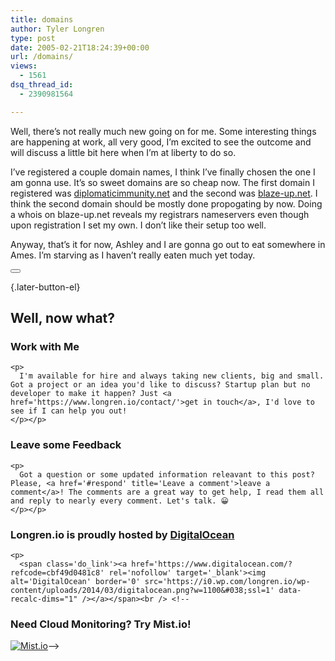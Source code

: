 ```yaml
---
title: domains
author: Tyler Longren
type: post
date: 2005-02-21T18:24:39+00:00
url: /domains/
views:
  - 1561
dsq_thread_id:
  - 2390981564

---
```

Well, there&#8217;s not really much new going on for me. Some interesting things are happening at work, all very good, I&#8217;m excited to see the outcome and will discuss a little bit here when I&#8217;m at liberty to do so.

I&#8217;ve registered a couple domain names, I think I&#8217;ve finally chosen the one I am gonna use. It&#8217;s so sweet domains are so cheap now. The first domain I registered was [diplomaticimmunity.net][1] and the second was [blaze-up.net][2]. I think the second domain should be mostly done propogating by now. Doing a whois on blaze-up.net reveals my registrars nameservers even though upon registration I set my own. I don&#8217;t like their setup too well.

Anyway, that&#8217;s it for now, Ashley and I are gonna go out to eat somewhere in Ames. I&#8217;m starving as I haven&#8217;t really eaten much yet today. 

<div class="wpulike wpulike-default " >
  <div class="wp_ulike_general_class wp_ulike_is_not_liked">
    <button type="button"
					aria-label="Like Button"
					data-ulike-id="1750"
					data-ulike-nonce="0d8f768750"
					data-ulike-type="likeThis"
					data-ulike-template="wpulike-default"
					data-ulike-display-likers="0"
					data-ulike-disable-pophover="0"
					class="wp_ulike_btn wp_ulike_put_image wp_likethis_1750"></button><span class="count-box"></span>
  </div>
</div>

[][3]{.later-button-el}

<div class='what-next'>
  <h2>
    Well, now what?
  </h2>
  
  <div class='hire'>
    <h3>
      Work with Me
    </h3>
    
    <p>
      I'm available for hire and always taking new clients, big and small. Got a project or an idea you'd like to discuss? Startup plan but no developer to make it happen? Just <a href='https://www.longren.io/contact/'>get in touch</a>, I'd love to see if I can help you out!
    </p></p>
  </div>
  
  <div class='hire'>
    <h3>
      Leave some Feedback
    </h3>
    
    <p>
      Got a question or some updated information releavant to this post? Please, <a href='#respond' title='Leave a comment'>leave a comment</a>! The comments are a great way to get help, I read them all and reply to nearly every comment. Let's talk. 😀
    </p></p>
  </div>
  
  <div class='now-what-bottom-ad'>
    <h3>
      Longren.io is proudly hosted by <a href='https://www.digitalocean.com/?refcode=cbf49d0481c8'>DigitalOcean</a>
    </h3>
    
    <p>
      <span class='do_link'><a href='https://www.digitalocean.com/?refcode=cbf49d0481c8' rel='nofollow' target='_blank'><img alt='DigitalOcean' border='0' src='https://i0.wp.com/longren.io/wp-content/uploads/2014/03/digitalocean.png?w=1100&#038;ssl=1' data-recalc-dims="1" /></a></span><br /> <!--

<h3>Need Cloud Monitoring? Try Mist.io!</h3>

<span class='do_link'><a href='http://mist.io/?ref=tyler' rel='nofollow' target='_blank'><img alt='Mist.io' border='0' src='https://i0.wp.com/longren.io/wp-content/uploads/2014/04/mistio.jpg?w=1100&#038;ssl=1' data-recalc-dims="1"></a></span>--></div> </div>

 [1]: http://diplomaticimmunity.net/
 [2]: http://blaze-up.net/
 [3]: #